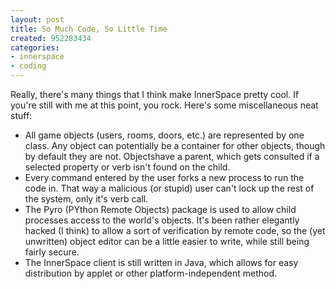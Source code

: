 ```yaml
---
layout: post
title: So Much Code, So Little Time
created: 952283434
categories:
- innerspace
- coding
---
```

Really, there's many things that I think make InnerSpace pretty cool. If you're still with me at this point, you rock. Here's some miscellaneous neat stuff:

* All game objects (users, rooms, doors, etc.) are represented by one class. Any object can potentially be a container for other objects, though by default they are not. Objectshave a parent, which gets consulted if a selected property or verb isn't found on the child. 
* Every command entered by the user forks a new process to run the code in. That way a malicious (or stupid) user can't lock up the rest of the system, only it's verb call. 
* The Pyro (PYthon Remote Objects) package is used to allow child processes access to the world's objects. It's been rather elegantly hacked (I think) to allow a sort of verification by remote code, so the (yet unwritten) object editor can be a little easier to write, while still being fairly secure. 
* The InnerSpace client is still written in Java, which allows for easy distribution by applet or other platform-independent method. 

